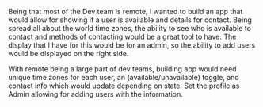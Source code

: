 Being that most of the Dev team is remote, I wanted to build an app that would allow for showing if a user is available and details for contact. Being spread all about the world time zones, the ability to see who is available to contact and methods of contacting would be a great tool to have. The display that I have for this would be for an admin, so the ability to add users would be displayed on the right side.

With remote being a large part of dev teams, building app would need unique time zones for each user, an (available/unavailable) toggle, and contact info which would update depending on state. Set the profile as Admin allowing for adding users with the information.

